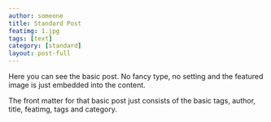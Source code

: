 ```yaml
---
author: someone
title: Standard Post
featimg: 1.jpg
tags: [text]
category: [standard]
layout: post-full
---
```

Here you can see the basic post. No fancy type, no setting and the featured image is just embedded into the content.

The front matter for that basic post just consists of the basic tags, author, title, featimg, tags and category.